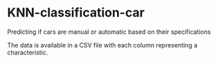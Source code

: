 # KNN-classification-car
Predicting if cars are manual or automatic based on their specifications

The data is available in a CSV file with each column representing a characteristic.
